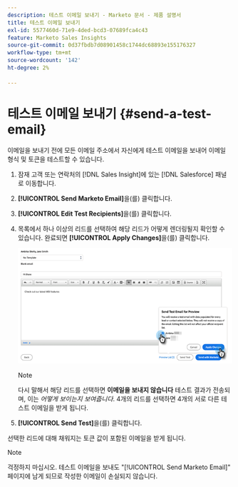 ```yaml
---
description: 테스트 이메일 보내기 - Marketo 문서 - 제품 설명서
title: 테스트 이메일 보내기
exl-id: 5577460d-71e9-4ded-bcd3-07689fca4c43
feature: Marketo Sales Insights
source-git-commit: 0d37fbdb7d08901458c1744dc68893e155176327
workflow-type: tm+mt
source-wordcount: '142'
ht-degree: 2%

---
```


# 테스트 이메일 보내기 {#send-a-test-email}

이메일을 보내기 전에 모든 이메일 주소에서 자신에게 테스트 이메일을 보내어 이메일 형식 및 토큰을 테스트할 수 있습니다.

1. 잠재 고객 또는 연락처의 [!DNL Sales Insight]에 있는 [!DNL Salesforce] 패널로 이동합니다.

1. **[!UICONTROL Send Marketo Email]**&#x200B;을(를) 클릭합니다.

1. **[!UICONTROL Edit Test Recipients]**&#x200B;을(를) 클릭합니다.

1. 목록에서 하나 이상의 리드를 선택하여 해당 리드가 어떻게 렌더링될지 확인할 수 있습니다. 완료되면 **[!UICONTROL Apply Changes]**&#x200B;을(를) 클릭합니다.

   ![](assets/send-a-test-email-1.png)

   >[!NOTE]
   >
   >다시 말해서 해당 리드를 선택하면 **이메일을 보내지 않습니다** 테스트 결과가 전송되며, 이는 _어떻게 보이는지 보여줍니다_. 4개의 리드를 선택하면 4개의 서로 다른 테스트 이메일을 받게 됩니다.

1. **[!UICONTROL Send Test]**&#x200B;을(를) 클릭합니다.

선택한 리드에 대해 채워지는 토큰 값이 포함된 이메일을 받게 됩니다.

>[!NOTE]
>
>걱정하지 마십시오. 테스트 이메일을 보내도 &quot;[!UICONTROL Send Marketo Email]&quot; 페이지에 남게 되므로 작성한 이메일이 손실되지 않습니다.
